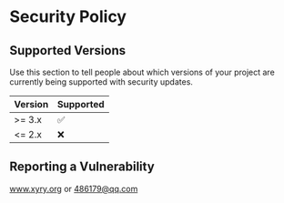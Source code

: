# Security Policy

## Supported Versions

Use this section to tell people about which versions of your project are
currently being supported with security updates.

| Version | Supported          |
| ------- | ------------------ |
| >= 3.x  | :white_check_mark: |
| <= 2.x  | :x:                |

## Reporting a Vulnerability

www.xyry.org or 486179@qq.com